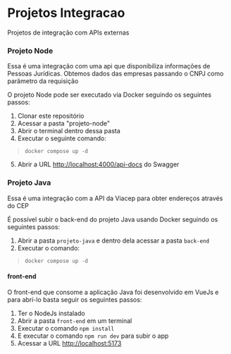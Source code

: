 # Projetos Integracao
Projetos de integração com APIs externas

### Projeto Node
Essa é uma integração com uma api que disponibiliza informações de Pessoas Jurídicas. Obtemos dados das empresas passando o CNPJ como parâmetro da requisição

O projeto Node pode ser executado via Docker seguindo os seguintes passos:

1. Clonar este repositório
2. Acessar a pasta "projeto-node"
3. Abrir o terminal dentro dessa pasta
4. Executar o seguinte comando:
> `docker compose up -d`
5. Abrir a URL [http://localhost:4000/api-docs](http://localhost:4000/api-docs) do Swagger

### Projeto Java
Essa é uma integração com a API da Viacep para obter endereços através do CEP

É possível subir o back-end do projeto Java usando Docker seguindo os seguintes passos:

1. Abrir a pasta `projeto-java` e dentro dela acessar a pasta `back-end`
3. Executar o comando:
> `docker compose up -d`

#### front-end
O front-end que consome a aplicação Java foi desenvolvido em VueJs e para abrí-lo basta seguir os seguintes passos:

1. Ter o NodeJs instalado
2. Abrir a pasta `front-end` em um terminal
3. Executar o comando `npm install`
4. E executar o comando `npm run dev` para subir o app
5. Acessar a URL [http://localhost:5173](http://localhost:5173)

